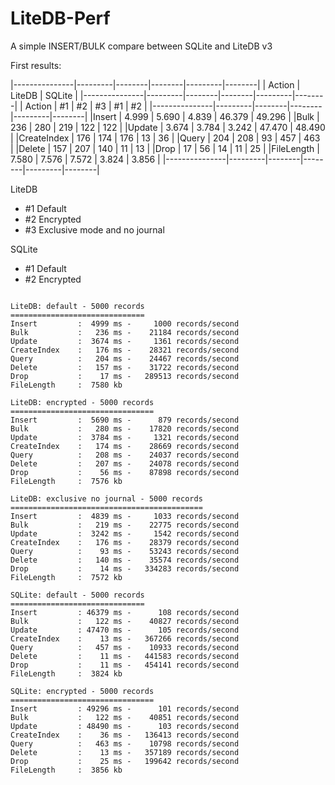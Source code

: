 # LiteDB-Perf

A simple INSERT/BULK compare between SQLite and LiteDB v3

First results:

|---------------|---------|--------|--------|---------|--------|
| Action        | LiteDB                    | SQLite           |
|---------------|---------|--------|--------|---------|--------|
| Action        | #1      | #2     | #3     | #1      | #2     |
|---------------|---------|--------|--------|---------|--------|
|Insert         |   4.999 |  5.690 |  4.839 |  46.379 | 49.296 |
|Bulk           |     236 |    280 |    219 |     122 |    122 |
|Update         |   3.674 |  3.784 |  3.242 |  47.470 | 48.490 |
|CreateIndex    |     176 |    174 |    176 |      13 |     36 |
|Query          |     204 |    208 |     93 |     457 |    463 |
|Delete         |     157 |    207 |    140 |      11 |     13 |
|Drop           |      17 |     56 |     14 |      11 |     25 |
|FileLength     |   7.580 |  7.576 |  7.572 |   3.824 |  3.856 |
|---------------|---------|--------|--------|---------|--------|

LiteDB
- #1 Default
- #2 Encrypted
- #3 Exclusive mode and no journal

SQLite
- #1 Default
- #2 Encrypted

```

LiteDB: default - 5000 records
==============================
Insert         :  4999 ms -     1000 records/second
Bulk           :   236 ms -    21184 records/second
Update         :  3674 ms -     1361 records/second
CreateIndex    :   176 ms -    28321 records/second
Query          :   204 ms -    24467 records/second
Delete         :   157 ms -    31722 records/second
Drop           :    17 ms -   289513 records/second
FileLength     :  7580 kb

LiteDB: encrypted - 5000 records
================================
Insert         :  5690 ms -      879 records/second
Bulk           :   280 ms -    17820 records/second
Update         :  3784 ms -     1321 records/second
CreateIndex    :   174 ms -    28669 records/second
Query          :   208 ms -    24037 records/second
Delete         :   207 ms -    24078 records/second
Drop           :    56 ms -    87898 records/second
FileLength     :  7576 kb

LiteDB: exclusive no journal - 5000 records
===========================================
Insert         :  4839 ms -     1033 records/second
Bulk           :   219 ms -    22775 records/second
Update         :  3242 ms -     1542 records/second
CreateIndex    :   176 ms -    28379 records/second
Query          :    93 ms -    53243 records/second
Delete         :   140 ms -    35574 records/second
Drop           :    14 ms -   334283 records/second
FileLength     :  7572 kb

SQLite: default - 5000 records
==============================
Insert         : 46379 ms -      108 records/second
Bulk           :   122 ms -    40827 records/second
Update         : 47470 ms -      105 records/second
CreateIndex    :    13 ms -   367266 records/second
Query          :   457 ms -    10933 records/second
Delete         :    11 ms -   441583 records/second
Drop           :    11 ms -   454141 records/second
FileLength     :  3824 kb

SQLite: encrypted - 5000 records
================================
Insert         : 49296 ms -      101 records/second
Bulk           :   122 ms -    40851 records/second
Update         : 48490 ms -      103 records/second
CreateIndex    :    36 ms -   136413 records/second
Query          :   463 ms -    10798 records/second
Delete         :    13 ms -   357189 records/second
Drop           :    25 ms -   199642 records/second
FileLength     :  3856 kb
```
